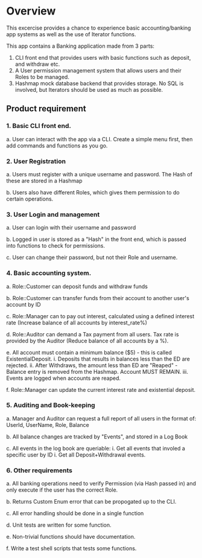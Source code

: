 # Overview
This excercise provides a chance to experience basic accounting/banking app systems as well as the use of Iterator functions.

This app contains a Banking application made from 3 parts:
1. CLI front end that provides users with basic functions such as deposit, and withdraw etc.
2. A User permission management system that allows users and their Roles to be managed.
3. Hashmap mock database backend that provides storage. No SQL is involved, but Iterators
   should be used as much as possible.

## Product requirement

### 1. Basic CLI front end.

a. User can interact with the app via a CLI. Create a simple menu first, then add commands and functions as you go.

### 2. User Registration

a. Users must register with a unique username and password. The Hash of these are stored in a Hashmap

b. Users also have different Roles, which gives them permission to do certain operations.

### 3. User Login and management

a. User can login with their username and password

b. Logged in user is stored as a "Hash" in the front end, which is passed into functions to check for permissions.

c. User can change their password, but not their Role and username.

### 4. Basic accounting system.

a. Role::Customer can deposit funds and withdraw funds

b. Role::Customer can transfer funds from their account to another user's account by ID

c. Role::Manager can to pay out interest, calculated using a defined interest rate (Increase balance of all accounts by interest_rate%)

d. Role::Auditor can demand a Tax payment from all users. Tax rate is provided by the Auditor (Reduce balance of all accounts by a %).

e. All account must contain a minimum balance ($5) - this is called ExistentialDeposit.
    i. Deposits that results in balances less than the ED are rejected.
    ii. After Withdraws, the amount less than ED are "Reaped" - Balance entry is removed from the Hashmap. Account MUST REMAIN.
    iii. Events are logged when accounts are reaped.

f. Role::Manager can update the current interest rate and existential deposit.
   
### 5. Auditing and Book-keeping

a. Manager and Auditor can request a full report of all users in the format of:
    UserId, UserName, Role, Balance

b. All balance changes are tracked by "Events", and stored in a Log Book

c. All events in the log book are queriable:
    i. Get all events that involed a specific user by ID
    i. Get all Deposit+Withdrawal events.

### 6. Other requirements
a. All banking operations need to verify Permission (via Hash passed in) and only execute if the user has the correct Role.

b. Returns Custom Enum error that can be propogated up to the CLI.

c. All error handling should be done in a single function

d. Unit tests are written for some function.

e. Non-trivial functions should have documentation.

f. Write a test shell scripts that tests some functions.
